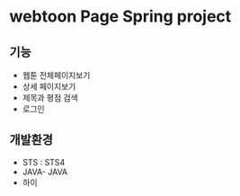 # webtoon Page Spring project

## 기능

- 웹툰 전체페이지보기
- 상세 페이지보기
- 제목과 평점 검색
- 로그인

## 개발환경

- STS : STS4
- JAVA- JAVA
- 하이